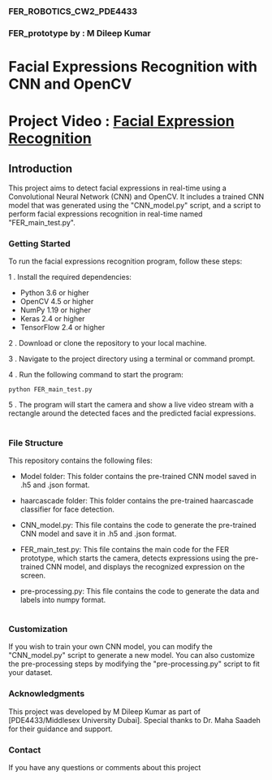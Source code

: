### FER_ROBOTICS_CW2_PDE4433
### FER_prototype by : M Dileep Kumar
#
# Facial Expressions Recognition with CNN and OpenCV

# Project Video : [Facial Expression Recognition](https://youtu.be/zLqIbR-Fc2I)


## Introduction

This project aims to detect facial expressions in real-time using a Convolutional Neural Network (CNN) and OpenCV. It includes a trained CNN model that was generated using the "CNN_model.py" script, and a script to perform facial expressions recognition in real-time named "FER_main_test.py".

### Getting Started

To run the facial expressions recognition program, follow these steps:

1 . Install the required dependencies:
* Python 3.6 or higher
* OpenCV 4.5 or higher
* NumPy 1.19 or higher
* Keras 2.4 or higher
* TensorFlow 2.4 or higher

2 . Download or clone the repository to your local machine.

3 . Navigate to the project directory using a terminal or command prompt.

4 . Run the following command to start the program:

```
python FER_main_test.py
```


5 . The program will start the camera and show a live video stream with a rectangle around the detected faces and the predicted facial expressions.
#

### File Structure

This repository contains the following files:

* Model folder: This folder contains the pre-trained CNN model saved in .h5 and .json format.

* haarcascade folder: This folder contains the pre-trained haarcascade classifier for face detection.

* CNN_model.py: This file contains the code to generate the pre-trained CNN model and save it in .h5 and .json format.

* FER_main_test.py: This file contains the main code for the FER prototype, which starts the camera, detects expressions using the pre-trained CNN model, and displays the recognized expression on the screen.

* pre-processing.py: This file contains the code to generate the data and labels into numpy format.


#
### Customization

If you wish to train your own CNN model, you can modify the "CNN_model.py" script to generate a new model. You can also customize the pre-processing steps by modifying the "pre-processing.py" script to fit your dataset.


### Acknowledgments


This project was developed by M Dileep Kumar as part of [PDE4433/Middlesex University Dubai]. Special thanks to Dr. Maha Saadeh for their guidance and support.

### Contact

If you have any questions or comments about this project